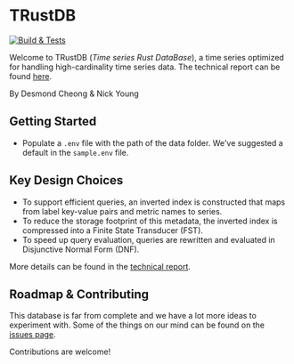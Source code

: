 # TRustDB
[![Build & Tests](https://github.com/n-young/trustdb/actions/workflows/rust.yml/badge.svg)](https://github.com/n-young/trustdb/actions/workflows/rust.yml)

Welcome to TRustDB (_Time series Rust DataBase_), a time series optimized for handling high-cardinality time series data. The technical report can be found [here](TRustDB.pdf).

By Desmond Cheong & Nick Young

## Getting Started
- Populate a `.env` file with the path of the data folder. We've suggested a default in the `sample.env` file.

## Key Design Choices
- To support efficient queries, an inverted index is constructed that maps from label key-value pairs and metric names to series.
- To reduce the storage footprint of this metadata, the inverted index is compressed into a Finite State Transducer (FST).
- To speed up query evaluation, queries are rewritten and evaluated in Disjunctive Normal Form (DNF).

More details can be found in the [technical report](TRustDB.pdf).

## Roadmap & Contributing
This database is far from complete and we have a lot more ideas to experiment with. Some of the things on our mind can be found on the [issues page](https://github.com/n-young/trustdb/issues).

Contributions are welcome!
